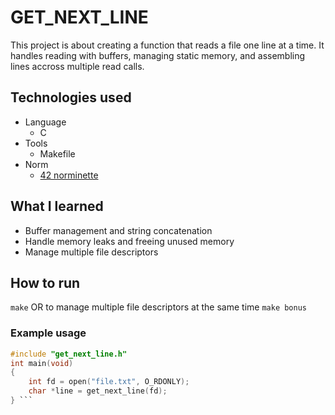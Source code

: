# GET_NEXT_LINE
This project is about creating a function that reads a file one line at a time. It handles reading with buffers, managing static memory, and assembling lines accross multiple read calls.

## Technologies used
- Language
	- C
- Tools
	- Makefile
- Norm
	- [42 norminette](https://github.com/42school/norminette)

## What I learned
- Buffer management and string concatenation
- Handle memory leaks and freeing unused memory
- Manage multiple file descriptors

## How to run
```make```
OR to manage multiple file descriptors at the same time
```make bonus```

### Example usage
```C
#include "get_next_line.h"
int main(void)
{
	int fd = open("file.txt", O_RDONLY);
	char *line = get_next_line(fd);
} ```
